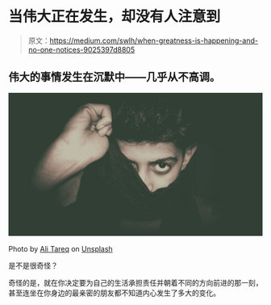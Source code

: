 # 当伟大正在发生，却没有人注意到

> 原文：<https://medium.com/swlh/when-greatness-is-happening-and-no-one-notices-9025397d8805>

## 伟大的事情发生在沉默中——几乎从不高调。

![](img/4d793b8bc7eee91c66c3399946fb44ba.png)

Photo by [Ali Tareq](https://unsplash.com/@a12li0?utm_source=medium&utm_medium=referral) on [Unsplash](https://unsplash.com?utm_source=medium&utm_medium=referral)

是不是很奇怪？

奇怪的是，就在你决定要为自己的生活承担责任并朝着不同的方向前进的那一刻，甚至连坐在你身边的最亲密的朋友都不知道内心发生了多大的变化。
